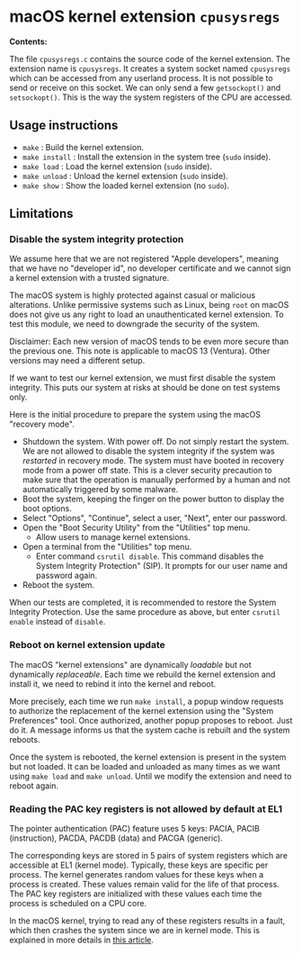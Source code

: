 # macOS kernel extension `cpusysregs`

**Contents:**

The file `cpusysregs.c` contains the source code of the kernel extension. The extension name is `cpusysregs`.
It creates a system socket named `cpusysregs` which can be accessed from any userland process.
It is not possible to send or receive on this socket. We can only send a few `getsockopt()`
and `setsockopt()`. This is the way the system registers of the CPU are accessed.

## Usage instructions

- `make` : Build the kernel extension.
- `make install` : Install the extension in the system tree (`sudo` inside).
- `make load` : Load the kernel extension (`sudo` inside).
- `make unload` : Unload the kernel extension (`sudo` inside).
- `make show` : Show the loaded kernel extension (no `sudo`).

## Limitations

### Disable the system integrity protection

We assume here that we are not registered "Apple developers", meaning that we
have no "developer id", no developer certificate and we cannot sign a kernel
extension with a trusted signature.

The macOS system is highly protected against casual or malicious alterations.
Unlike permissive systems such as Linux, being `root` on macOS does not give us any
right to load an unauthenticated kernel extension. To test this module, we need to
downgrade the security of the system.

Disclaimer: Each new version of macOS tends to be even more secure than the
previous one. This note is applicable to macOS 13 (Ventura). Other versions
may need a different setup.

If we want to test our kernel extension, we must first disable the system integrity.
This puts our system at risks at should be done on test systems only.

Here is the initial procedure to prepare the system using the macOS "recovery mode".

- Shutdown the system. With power off. Do not simply restart the system. We are not
  allowed to disable the system integrity if the system was _restarted_ in recovery mode.
  The system must have booted in recovery mode from a power off state. This is a clever
  security precaution to make sure that the operation is manually performed by a human
  and not automatically triggered by some malware.
- Boot the system, keeping the finger on the power button to display the boot options.
- Select "Options", "Continue", select a user, "Next", enter our password.
- Open the "Boot Security Utility" from the "Utilities" top menu.
  - Allow users to manage kernel extensions.
- Open a terminal from the "Utilities" top menu.
  - Enter command `csrutil disable`. This command disables the System Integrity Protection"
    (SIP). It prompts for our user name and password again.
- Reboot the system.

When our tests are completed, it is recommended to restore the System Integrity Protection.
Use the same procedure as above, but enter `csrutil enable` instead of `disable`.

### Reboot on kernel extension update

The macOS "kernel extensions" are dynamically _loadable_ but not dynamically _replaceable_.
Each time we rebuild the kernel extension and install it, we need to rebind it into the
kernel and reboot.

More precisely, each time we run `make install`, a popup window requests to authorize the
replacement of the kernel extension using the "System Preferences" tool. Once authorized,
another popup proposes to reboot. Just do it. A message informs us that the system cache
is rebuilt and the system reboots.

Once the system is rebooted, the kernel extension is present in the system but not loaded.
It can be loaded and unloaded as many times as we want using `make load` and `make unload`.
Until we modify the extension and need to reboot again.

### Reading the PAC key registers is not allowed by default at EL1

The pointer authentication (PAC) feature uses 5 keys: PACIA, PACIB (instruction), PACDA,
PACDB (data) and PACGA (generic).

The corresponding keys are stored in 5 pairs of system registers which are accessible
at EL1 (kernel mode). Typically, these keys are specific per process. The kernel generates
random values for these keys when a process is created. These values remain valid for the
life of that process. The PAC key registers are initialized with these values each time the
process is scheduled on a CPU core.

In the macOS kernel, trying to read any of these registers results in a fault, which then
crashes the system since we are in kernel mode. This is explained in more details in
[this article](https://gist.github.com/lelegard/009cbdae78e5993ed9e02160b9130d7f).
